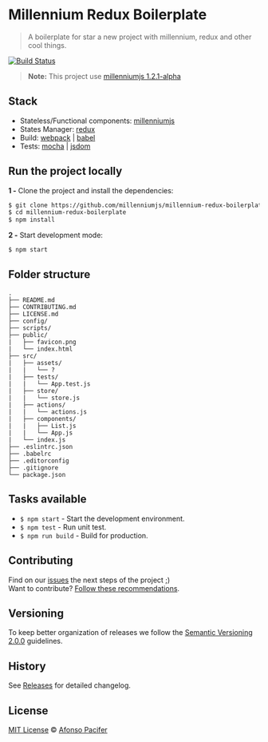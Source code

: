 # Millennium Redux Boilerplate

> A boilerplate for star a new project with millennium, redux and other cool things.

[![Build Status](https://travis-ci.org/millenniumjs/millennium-redux-boilerplate.svg?branch=master)](https://travis-ci.org/millenniumjs/millennium-redux-boilerplate)

> **Note:** This project use [millenniumjs 1.2.1-alpha](https://github.com/millenniumjs/millenniumjs/releases/tag/1.2.1-alpha)

## Stack

- Stateless/Functional components: [millenniumjs](http://millenniumjs.github.io/)
-  States Manager: [redux](http://redux.js.org/)
- Build: [webpack](https://webpack.github.io/) | [babel](https://babeljs.io/)
- Tests: [mocha](https://mochajs.org/) | [jsdom](https://github.com/tmpvar/jsdom)

## Run the project locally

**1 -** Clone the project and install the dependencies:

```sh
$ git clone https://github.com/millenniumjs/millennium-redux-boilerplate.git
$ cd millennium-redux-boilerplate
$ npm install
```

**2 -** Start development mode:

```sh
$ npm start
```

## Folder structure

	.
	├── README.md
	├── CONTRIBUTING.md
	├── LICENSE.md
	├── config/
	├── scripts/
	├── public/
	|   ├── favicon.png
	|   └── index.html
	├── src/
	|   ├── assets/
	|   |   └── ?
	|   ├── tests/
	|   |   └── App.test.js
	|   ├── store/
	|   |   └── store.js
	|   ├── actions/
	|   |   └── actions.js
	|   ├── components/
	|   |   ├── List.js
	|   |   └── App.js
	|   └── index.js
	├── .eslintrc.json
	├── .babelrc
	├── .editorconfig
	├── .gitignore
	└── package.json

## Tasks available

- `$ npm start` - Start the development environment.
- `$ npm test` - Run unit test.
- `$ npm run build` - Build for production.

## Contributing

Find on our [issues](https://github.com/millenniumjs/millennium-redux-boilerplate/issues/) the next steps of the project ;)
<br>
Want to contribute? [Follow these recommendations](https://github.com/millenniumjs/millennium-redux-boilerplater/blob/master/CONTRIBUTING.md).

## Versioning

To keep better organization of releases we follow the [Semantic Versioning 2.0.0](http://semver.org/) guidelines.

## History

See [Releases](https://github.com/millenniumjs/millennium-redux-boilerplater/releases) for detailed changelog.

## License

[MIT License](https://github.com/millenniumjs/millennium-redux-boilerplater/blob/master/LICENSE.md) © [Afonso Pacifer](http://afonsopacifer.github.io/)
